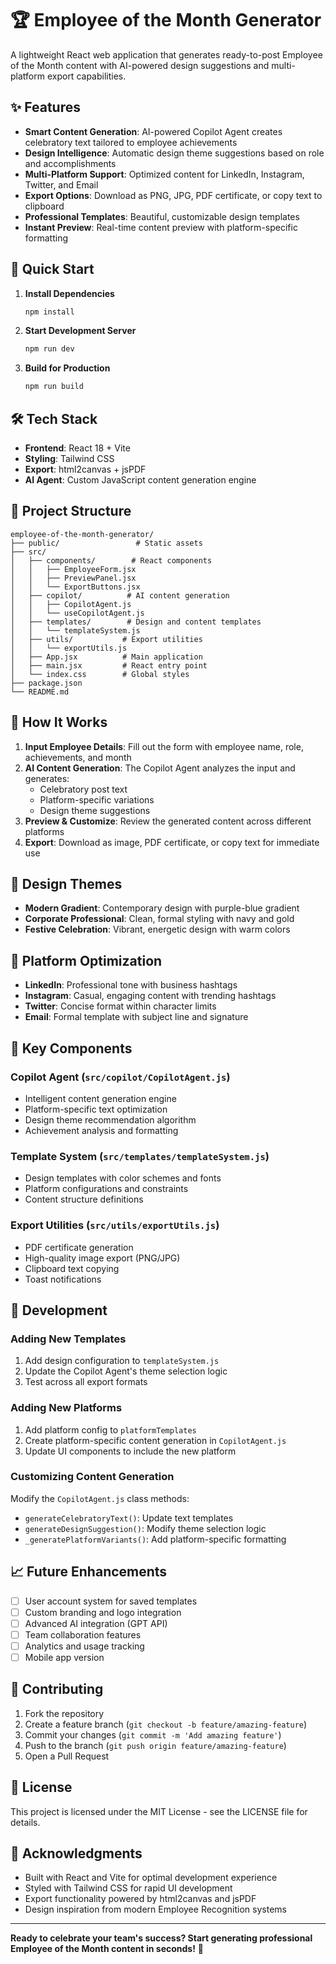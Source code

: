 # 🏆 Employee of the Month Generator

A lightweight React web application that generates ready-to-post Employee of the Month content with AI-powered design suggestions and multi-platform export capabilities.

## ✨ Features

- **Smart Content Generation**: AI-powered Copilot Agent creates celebratory text tailored to employee achievements
- **Design Intelligence**: Automatic design theme suggestions based on role and accomplishments
- **Multi-Platform Support**: Optimized content for LinkedIn, Instagram, Twitter, and Email
- **Export Options**: Download as PNG, JPG, PDF certificate, or copy text to clipboard
- **Professional Templates**: Beautiful, customizable design templates
- **Instant Preview**: Real-time content preview with platform-specific formatting

## 🚀 Quick Start

1. **Install Dependencies**
   ```bash
   npm install
   ```

2. **Start Development Server**
   ```bash
   npm run dev
   ```

3. **Build for Production**
   ```bash
   npm run build
   ```

## 🛠️ Tech Stack

- **Frontend**: React 18 + Vite
- **Styling**: Tailwind CSS
- **Export**: html2canvas + jsPDF
- **AI Agent**: Custom JavaScript content generation engine

## 📁 Project Structure

```
employee-of-the-month-generator/
├── public/                 # Static assets
├── src/
│   ├── components/        # React components
│   │   ├── EmployeeForm.jsx
│   │   ├── PreviewPanel.jsx
│   │   └── ExportButtons.jsx
│   ├── copilot/          # AI content generation
│   │   ├── CopilotAgent.js
│   │   └── useCopilotAgent.js
│   ├── templates/        # Design and content templates
│   │   └── templateSystem.js
│   ├── utils/           # Export utilities
│   │   └── exportUtils.js
│   ├── App.jsx          # Main application
│   ├── main.jsx         # React entry point
│   └── index.css        # Global styles
├── package.json
└── README.md
```

## 🎯 How It Works

1. **Input Employee Details**: Fill out the form with employee name, role, achievements, and month
2. **AI Content Generation**: The Copilot Agent analyzes the input and generates:
   - Celebratory post text
   - Platform-specific variations
   - Design theme suggestions
3. **Preview & Customize**: Review the generated content across different platforms
4. **Export**: Download as image, PDF certificate, or copy text for immediate use

## 🎨 Design Themes

- **Modern Gradient**: Contemporary design with purple-blue gradient
- **Corporate Professional**: Clean, formal styling with navy and gold
- **Festive Celebration**: Vibrant, energetic design with warm colors

## 📱 Platform Optimization

- **LinkedIn**: Professional tone with business hashtags
- **Instagram**: Casual, engaging content with trending hashtags
- **Twitter**: Concise format within character limits
- **Email**: Formal template with subject line and signature

## 🔧 Key Components

### Copilot Agent (`src/copilot/CopilotAgent.js`)
- Intelligent content generation engine
- Platform-specific text optimization
- Design theme recommendation algorithm
- Achievement analysis and formatting

### Template System (`src/templates/templateSystem.js`)
- Design templates with color schemes and fonts
- Platform configurations and constraints
- Content structure definitions

### Export Utilities (`src/utils/exportUtils.js`)
- PDF certificate generation
- High-quality image export (PNG/JPG)
- Clipboard text copying
- Toast notifications

## 🚀 Development

### Adding New Templates
1. Add design configuration to `templateSystem.js`
2. Update the Copilot Agent's theme selection logic
3. Test across all export formats

### Adding New Platforms
1. Add platform config to `platformTemplates`
2. Create platform-specific content generation in `CopilotAgent.js`
3. Update UI components to include the new platform

### Customizing Content Generation
Modify the `CopilotAgent.js` class methods:
- `generateCelebratoryText()`: Update text templates
- `generateDesignSuggestion()`: Modify theme selection logic
- `_generatePlatformVariants()`: Add platform-specific formatting

## 📈 Future Enhancements

- [ ] User account system for saved templates
- [ ] Custom branding and logo integration
- [ ] Advanced AI integration (GPT API)
- [ ] Team collaboration features
- [ ] Analytics and usage tracking
- [ ] Mobile app version

## 🤝 Contributing

1. Fork the repository
2. Create a feature branch (`git checkout -b feature/amazing-feature`)
3. Commit your changes (`git commit -m 'Add amazing feature'`)
4. Push to the branch (`git push origin feature/amazing-feature`)
5. Open a Pull Request

## 📄 License

This project is licensed under the MIT License - see the LICENSE file for details.

## 🙏 Acknowledgments

- Built with React and Vite for optimal development experience
- Styled with Tailwind CSS for rapid UI development
- Export functionality powered by html2canvas and jsPDF
- Design inspiration from modern Employee Recognition systems

---

**Ready to celebrate your team's success? Start generating professional Employee of the Month content in seconds!** 🌟